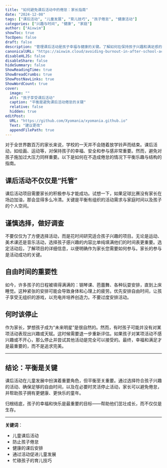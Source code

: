 ```yaml
---
title: "如何避免课后活动中的倦怠：家长指南"
date: "2024-12-08"
tags: ["课后活动", "儿童发展", "育儿技巧", "孩子倦怠", "健康活动"]
categories: ["兴趣与时间", "健康", "家庭"]
author: ["Aixwim"]
showToc: true
TocOpen: false
draft: false
description: "管理课后活动是孩子幸福与健康的关键。了解如何在保持孩子兴趣和满足感的同时避免倦怠。"
canonicalURL: "https://aixwim.cloud/avoiding-burnout-in-after-school-activities"
disableHLJS: false
disableShare: false
hideSummary: false
ShowReadingTime: true
ShowBreadCrumbs: true
ShowPostNavLinks: true
ShowWordCount: true
cover:
  image: ""
  alt: "孩子享受课后活动"
  caption: "平衡是避免课后活动倦怠的关键"
  relative: false
  hidden: true
editPost:
  URL: "https://github.com/Xyomania/xyomania.github.io"
  Text: "建议更改"
  appendFilePath: true
---
```


对于全世界数百万的家长来说，学校的一天并不会随着放学铃声而结束。课后活动，如绘画、运动等，对保持孩子的幸福、安全和参与感非常重要。然而，避免对孩子施加过大压力同样重要。以下是如何在不造成倦怠的情况下平衡乐趣与结构的指南。

<!--more-->

## 课后活动不仅仅是“托管”

课后活动项目需要家长的积极参与才能成功。试想一下，如果足球比赛没有家长在场边加油，那会显得多么冷清。关键是平衡有组织的活动需求与家庭时间以及孩子的个人空间。

## 谨慎选择，做好调查

不要仅仅为了方便选择活动，而是花时间研究适合孩子兴趣的项目。无论是运动、美术课还是音乐活动，选择孩子感兴趣的内容比单纯填满他们的时间表更重要。选定活动后，了解项目的详细信息，以便明确作为家长您需要如何参与。家长的参与是活动成功的关键。

## 自由时间的重要性

如今，许多孩子的日程被填得满满的：钢琴课、芭蕾舞、各种玩耍安排，直到上床睡觉。这种紧张的安排可能会导致身体和心理上的疲劳。优先安排自由时间，让孩子享受无组织的游戏，以充电并培养创造力。不要过度安排活动。

## 何时该停止

作为家长，梦想孩子成为“未来明星”是很自然的。然而，有时孩子可能并没有对某项活动表现出兴趣或天赋。这时候需要退一步重新评估。如果孩子对某项活动不感兴趣或不开心，那么停止并尝试其他活动是完全可以接受的。最终，幸福和满足才是最重要的，而不是追求完美。

---

## 结论：平衡是关键

课后活动在儿童发展中扮演着重要角色，但平衡至关重要。通过选择符合孩子兴趣的活动、确保足够的自由时间，以及在必要时灵活停止活动，家长可以避免倦怠，并帮助孩子拥有更健康、更快乐的童年。

归根结底，孩子的幸福和快乐是最重要的目标——帮助他们茁壮成长，而不仅仅是生存。

---

**关键词**：  
- 儿童课后活动  
- 防止孩子倦怠  
- 健康的课后安排  
- 通过活动促进儿童发展  
- 忙碌孩子的育儿技巧  
